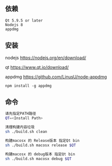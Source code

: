 ## 依赖
```
Qt 5.9.5 or later
Nodejs 8
appdmg
```

## 安装

nodejs
https://nodejs.org/en/download/

qt
https://www.qt.io/download/

appdmg
https://github.com/LinusU/node-appdmg

```
npm install -g appdmg
```

## 命令
```sh
请先指定PATH路径
QT=<Install Path>

清理构建内容垃圾
sh ./build.sh clean

构建macosx 的 Release版本 指定Qt bin
sh ./build.sh macosx release $QT

构建macosx 的 debug版本 指定Qt bin
sh ./build.sh macosx debug $QT
```
